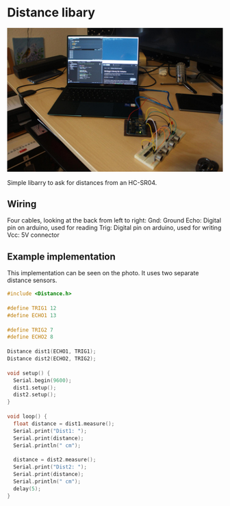 # Distance libary

![Distance in Use](./distance_in_use.jpeg)

Simple libarry to ask for distances from an
HC-SR04.

## Wiring

Four cables, looking at the back from left to right:
Gnd: Ground
Echo: Digital pin on arduino, used for reading
Trig: Digital pin on arduino, used for writing
Vcc: 5V connector

## Example implementation
This implementation can be seen on the photo. It uses two separate distance sensors.

```C
#include <Distance.h>

#define TRIG1 12
#define ECHO1 13

#define TRIG2 7
#define ECHO2 8

Distance dist1(ECHO1, TRIG1);
Distance dist2(ECHO2, TRIG2);

void setup() {
  Serial.begin(9600);
  dist1.setup();
  dist2.setup();
}

void loop() {
  float distance = dist1.measure();
  Serial.print("Dist1: ");
  Serial.print(distance);
  Serial.println(" cm");

  distance = dist2.measure();
  Serial.print("Dist2: ");
  Serial.print(distance);
  Serial.println(" cm");
  delay(5);
}
```
